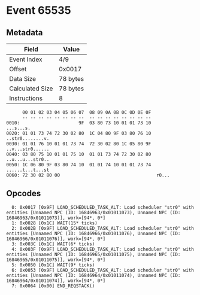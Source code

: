 # Event 65535

## Metadata

| Field           | Value    |
|-----------------|----------|
| Event Index     | 4/9      |
| Offset          | 0x0017   |
| Data Size       | 78 bytes |
| Calculated Size | 78 bytes |
| Instructions    | 8        |

```
      00 01 02 03 04 05 06 07  08 09 0A 0B 0C 0D 0E 0F
      -- -- -- -- -- -- -- --  -- -- -- -- -- -- -- --
0010:                      9F  03 80 73 10 01 01 73 10         ...s...s.
0020: 01 01 73 74 72 30 02 80  1C 04 80 9F 03 80 76 10  ..str0........v.
0030: 01 01 76 10 01 01 73 74  72 30 02 80 1C 05 80 9F  ..v...str0......
0040: 03 80 75 10 01 01 75 10  01 01 73 74 72 30 02 80  ..u...u...str0..
0050: 1C 06 80 9F 03 80 74 10  01 01 74 10 01 01 73 74  ......t...t...st
0060: 72 30 02 80 00                                    r0...           
```

## Opcodes

```
  0: 0x0017 [0x9F] LOAD_SCHEDULED_TASK_ALT: Load scheduler "str0" with entities [Unnamed NPC (ID: 16846963/0x01011073), Unnamed NPC (ID: 16846963/0x01011073)], work=[94*, 0*]
  1: 0x0028 [0x1C] WAIT(15* ticks)
  2: 0x002B [0x9F] LOAD_SCHEDULED_TASK_ALT: Load scheduler "str0" with entities [Unnamed NPC (ID: 16846966/0x01011076), Unnamed NPC (ID: 16846966/0x01011076)], work=[94*, 0*]
  3: 0x003C [0x1C] WAIT(6* ticks)
  4: 0x003F [0x9F] LOAD_SCHEDULED_TASK_ALT: Load scheduler "str0" with entities [Unnamed NPC (ID: 16846965/0x01011075), Unnamed NPC (ID: 16846965/0x01011075)], work=[94*, 0*]
  5: 0x0050 [0x1C] WAIT(9* ticks)
  6: 0x0053 [0x9F] LOAD_SCHEDULED_TASK_ALT: Load scheduler "str0" with entities [Unnamed NPC (ID: 16846964/0x01011074), Unnamed NPC (ID: 16846964/0x01011074)], work=[94*, 0*]
  7: 0x0064 [0x00] END_REQSTACK()
```

